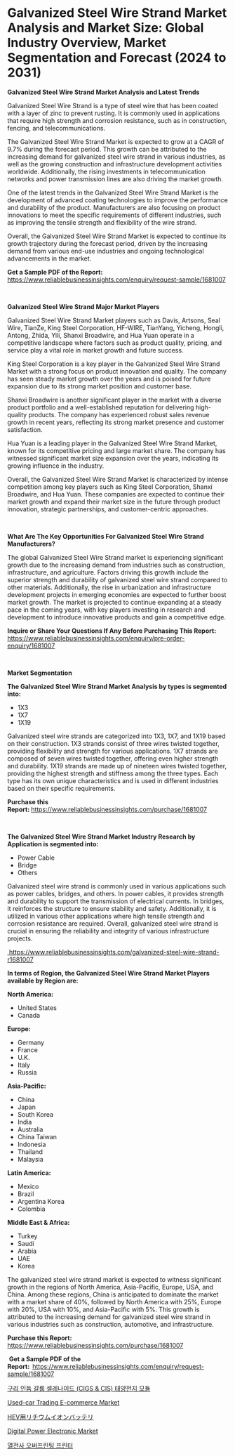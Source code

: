 <p><h1>Galvanized Steel Wire Strand Market Analysis and Market Size: Global Industry Overview, Market Segmentation and Forecast (2024 to 2031)</h1></p><p><strong>Galvanized Steel Wire Strand Market Analysis and Latest Trends</strong></p>
<p><p>Galvanized Steel Wire Strand is a type of steel wire that has been coated with a layer of zinc to prevent rusting. It is commonly used in applications that require high strength and corrosion resistance, such as in construction, fencing, and telecommunications.</p><p>The Galvanized Steel Wire Strand Market is expected to grow at a CAGR of 9.7% during the forecast period. This growth can be attributed to the increasing demand for galvanized steel wire strand in various industries, as well as the growing construction and infrastructure development activities worldwide. Additionally, the rising investments in telecommunication networks and power transmission lines are also driving the market growth.</p><p>One of the latest trends in the Galvanized Steel Wire Strand Market is the development of advanced coating technologies to improve the performance and durability of the product. Manufacturers are also focusing on product innovations to meet the specific requirements of different industries, such as improving the tensile strength and flexibility of the wire strand.</p><p>Overall, the Galvanized Steel Wire Strand Market is expected to continue its growth trajectory during the forecast period, driven by the increasing demand from various end-use industries and ongoing technological advancements in the market.</p></p>
<p><strong>Get a Sample PDF of the Report:&nbsp;</strong> <a href="https://www.reliablebusinessinsights.com/enquiry/request-sample/1681007">https://www.reliablebusinessinsights.com/enquiry/request-sample/1681007</a></p>
<p>&nbsp;</p>
<p><strong>Galvanized Steel Wire Strand Major Market Players</strong></p>
<p><p>Galvanized Steel Wire Strand Market players such as Davis, Artsons, Seal Wire, TianZe, King Steel Corporation, HF-WIRE, TianYang, Yicheng, Hongli, Antong, Zhida, Yili, Shanxi Broadwire, and Hua Yuan operate in a competitive landscape where factors such as product quality, pricing, and service play a vital role in market growth and future success.</p><p>King Steel Corporation is a key player in the Galvanized Steel Wire Strand Market with a strong focus on product innovation and quality. The company has seen steady market growth over the years and is poised for future expansion due to its strong market position and customer base.</p><p>Shanxi Broadwire is another significant player in the market with a diverse product portfolio and a well-established reputation for delivering high-quality products. The company has experienced robust sales revenue growth in recent years, reflecting its strong market presence and customer satisfaction.</p><p>Hua Yuan is a leading player in the Galvanized Steel Wire Strand Market, known for its competitive pricing and large market share. The company has witnessed significant market size expansion over the years, indicating its growing influence in the industry.</p><p>Overall, the Galvanized Steel Wire Strand Market is characterized by intense competition among key players such as King Steel Corporation, Shanxi Broadwire, and Hua Yuan. These companies are expected to continue their market growth and expand their market size in the future through product innovation, strategic partnerships, and customer-centric approaches.</p></p>
<p>&nbsp;</p>
<p><strong>What Are The Key Opportunities For Galvanized Steel Wire Strand Manufacturers?</strong></p>
<p><p>The global Galvanized Steel Wire Strand market is experiencing significant growth due to the increasing demand from industries such as construction, infrastructure, and agriculture. Factors driving this growth include the superior strength and durability of galvanized steel wire strand compared to other materials. Additionally, the rise in urbanization and infrastructure development projects in emerging economies are expected to further boost market growth. The market is projected to continue expanding at a steady pace in the coming years, with key players investing in research and development to introduce innovative products and gain a competitive edge.</p></p>
<p><strong>Inquire or Share Your Questions If Any Before Purchasing This Report:</strong> <a href="https://www.reliablebusinessinsights.com/enquiry/pre-order-enquiry/1681007">https://www.reliablebusinessinsights.com/enquiry/pre-order-enquiry/1681007</a></p>
<p>&nbsp;</p>
<p><strong>Market Segmentation</strong></p>
<p><strong>The Galvanized Steel Wire Strand Market Analysis by types is segmented into:</strong></p>
<p><ul><li>1X3</li><li>1X7</li><li>1X19</li></ul></p>
<p><p>Galvanized steel wire strands are categorized into 1X3, 1X7, and 1X19 based on their construction. 1X3 strands consist of three wires twisted together, providing flexibility and strength for various applications. 1X7 strands are composed of seven wires twisted together, offering even higher strength and durability. 1X19 strands are made up of nineteen wires twisted together, providing the highest strength and stiffness among the three types. Each type has its own unique characteristics and is used in different industries based on their specific requirements.</p></p>
<p><strong>Purchase this Report:&nbsp;</strong><a href="https://www.reliablebusinessinsights.com/purchase/1681007">https://www.reliablebusinessinsights.com/purchase/1681007</a></p>
<p>&nbsp;</p>
<p><strong>The Galvanized Steel Wire Strand Market Industry Research by Application is segmented into:</strong></p>
<p><ul><li>Power Cable</li><li>Bridge</li><li>Others</li></ul></p>
<p><p>Galvanized steel wire strand is commonly used in various applications such as power cables, bridges, and others. In power cables, it provides strength and durability to support the transmission of electrical currents. In bridges, it reinforces the structure to ensure stability and safety. Additionally, it is utilized in various other applications where high tensile strength and corrosion resistance are required. Overall, galvanized steel wire strand is crucial in ensuring the reliability and integrity of various infrastructure projects.</p></p>
<p><a href="https://www.reliablebusinessinsights.com/galvanized-steel-wire-strand-r1681007">&nbsp;https://www.reliablebusinessinsights.com/galvanized-steel-wire-strand-r1681007</a></p>
<p><strong>In terms of Region, the Galvanized Steel Wire Strand Market Players available by Region are:</strong></p>
<p>
    <p> <strong> North America: </strong>
        <ul>
            <li>United States</li>
            <li>Canada</li>
        </ul>
        </p> 
    <p> <strong> Europe: </strong>
        <ul>
            <li>Germany</li>
            <li>France</li>
            <li>U.K.</li>
            <li>Italy</li>
            <li>Russia</li>
        </ul>
        </p> 
    <p> <strong> Asia-Pacific: </strong>
        <ul>
            <li>China</li>
            <li>Japan</li>
            <li>South Korea</li>
            <li>India</li>
            <li>Australia</li>
            <li>China Taiwan</li>
            <li>Indonesia</li>
            <li>Thailand</li>
            <li>Malaysia</li>
        </ul>
        </p> 
    <p> <strong> Latin America: </strong>
        <ul>
            <li>Mexico</li>
            <li>Brazil</li>
            <li>Argentina Korea</li>
            <li>Colombia</li>
        </ul>
        </p> 
    <p> <strong> Middle East & Africa: </strong>
        <ul>
            <li>Turkey</li>
            <li>Saudi</li>
            <li>Arabia</li>
            <li>UAE</li>
            <li>Korea</li>
        </ul>
    </p>
    </p>
<p><p>The galvanized steel wire strand market is expected to witness significant growth in the regions of North America, Asia-Pacific, Europe, USA, and China. Among these regions, China is anticipated to dominate the market with a market share of 40%, followed by North America with 25%, Europe with 20%, USA with 10%, and Asia-Pacific with 5%. This growth is attributed to the increasing demand for galvanized steel wire strand in various industries such as construction, automotive, and infrastructure.</p></p>
<p><strong>Purchase this Report: </strong><a href="https://www.reliablebusinessinsights.com/purchase/1681007">https://www.reliablebusinessinsights.com/purchase/1681007</a></p>
<p>&nbsp;<strong>Get a Sample PDF of the Report:&nbsp;&nbsp;</strong><a href="https://www.reliablebusinessinsights.com/enquiry/request-sample/1681007">https://www.reliablebusinessinsights.com/enquiry/request-sample/1681007</a></p>
<p><strong></strong></p>
<p><p><a href="https://github.com/nicholasellison0076890/Market-Research-Report-List-1/blob/main/599293294282.md">구리 인듐 갈륨 셀레나이드 (CIGS & CIS) 태양전지 모듈</a></p><p><a href="https://github.com/edytherolanlouisejk1miz0wig/Market-Research-Report-List-2/blob/main/used-car-trading-e-commerce-market.md">Used-car Trading E-commerce Market</a></p><p><a href="https://medium.com/@at15984/hev%E5%90%91%E3%81%91%E3%81%AE%E3%83%AA%E3%83%81%E3%82%A6%E3%83%A0%E3%82%A4%E3%82%AA%E3%83%B3%E3%83%90%E3%83%83%E3%83%86%E3%83%AA%E3%83%BC%E3%81%AE%E5%B8%82%E5%A0%B4%E8%A6%8F%E6%A8%A1%E3%81%AF-%E3%82%B0%E3%83%AD%E3%83%BC%E3%83%90%E3%83%AB%E7%94%A3%E6%A5%AD%E3%81%AE%E6%9C%80%E9%81%A9%E3%81%AA%E3%83%9E%E3%83%BC%E3%82%B1%E3%83%86%E3%82%A3%E3%83%B3%E3%82%B0%E3%83%81%E3%83%A3%E3%83%8D%E3%83%AB%E3%82%92%E7%A4%BA%E3%81%97%E3%81%A6%E3%81%84%E3%81%BE%E3%81%99-866b8955a0a6">HEV用リチウムイオンバッテリ</a></p><p><a href="https://issuu.com/reportprime-2/docs/digital-power-electronic-market-size-2030.pptx">Digital Power Electronic Market</a></p><p><a href="https://medium.com/@mathieu.rico66/%EC%97%B4%EC%A0%84%EC%82%AC-%EC%A0%84%EC%9A%A9-%ED%94%84%EB%A6%B0%ED%84%B0-%EC%8B%9C%EC%9E%A5-%EC%8B%9C%EC%9E%A5-%EC%A0%90%EC%9C%A0%EC%9C%A8-%EC%8B%9C%EC%9E%A5-%EB%8F%99%ED%96%A5-%EB%B0%8F-%EB%AF%B8%EB%9E%98-%EC%84%B1%EC%9E%A5-%ED%83%90%EC%83%89-f4b74fd75ce5">열전사 오버프린팅 프린터</a></p></p>